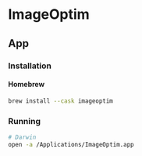 # ImageOptim

## App

### Installation

#### Homebrew

```sh
brew install --cask imageoptim
```

### Running

```sh
# Darwin
open -a /Applications/ImageOptim.app
```
